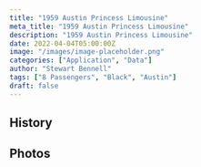 ```yaml
---
title: "1959 Austin Princess Limousine"
meta_title: "1959 Austin Princess Limousine"
description: "1959 Austin Princess Limousine"
date: 2022-04-04T05:00:00Z
image: "/images/image-placeholder.png"
categories: ["Application", "Data"]
author: "Stewart Bennell"
tags: ["8 Passengers", "Black", "Austin"]
draft: false
---
```

## History

## Photos

